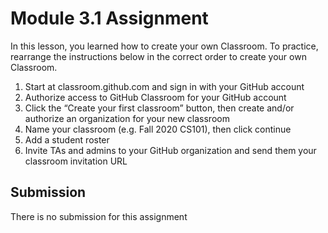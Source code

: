 # Module 3.1 Assignment

In this lesson, you learned how to create your own Classroom. To practice, rearrange the instructions below in the correct order to create your own Classroom. 

1. Start at classroom.github.com and sign in with your GitHub account
2. Authorize access to GitHub Classroom for your GitHub account 
3. Click the “Create your first classroom” button, then create and/or authorize an organization for your new classroom
4. Name your classroom (e.g. Fall 2020 CS101), then click continue
5. Add a student roster
6. Invite TAs and admins to your GitHub organization and send them your classroom invitation URL




## Submission
There is no submission for this assignment
